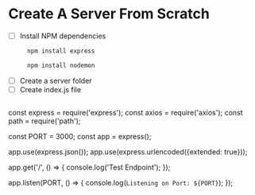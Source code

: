 # Create A Server From Scratch
- [ ] Install NPM dependencies
  ```javascript 
    npm install express
  ```
  ```javascript 
    npm install nodemon
  ```
- [ ] Create a server folder
- [ ] Create index.js file
  ```javascript
const express = require('express');
const axios = require('axios');
const path = require('path');

const PORT = 3000;
const app = express();

app.use(express.json());
app.use(express.urlencoded({extended: true}));

app.get('/', () => {
  console.log('Test Endpoint');
});

app.listen(PORT, () => {
  console.log(`Listening on Port: ${PORT}`);
});
  ```
